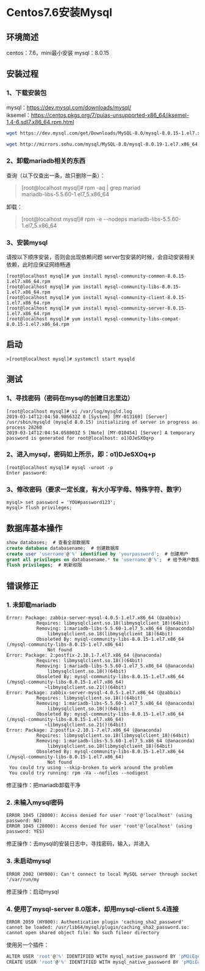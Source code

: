 # Centos7.6安装Mysql

## 环境简述

centos：7.6，mini最小安装
mysql：8.0.15

## 安装过程

### 1、下载安装包

mysql：<https://dev.mysql.com/downloads/mysql/>  
iksemel：<https://centos.pkgs.org/7/puias-unsupported-x86_64/iksemel-1.4-6.sdl7.x86_64.rpm.html>

``` bash
wget https://dev.mysql.com/get/Downloads/MySQL-8.0/mysql-8.0.15-1.el7.x86_64.rpm-bundle.tar

wget http://mirrors.sohu.com/mysql/MySQL-8.0/mysql-8.0.19-1.el7.x86_64.rpm-bundle.tar  # 国内的下载连接
```

### 2、卸载mariadb相关的东西

查询（以下仅查出一条，故只删除一条）：
>[root@localhost mysql]# rpm -aq | grep mariad  
>mariadb-libs-5.5.60-1.el7_5.x86_64

卸载：
>[root@localhost mysql]# rpm -e --nodeps mariadb-libs-5.5.60-1.el7_5.x86_64  

### 3、安装mysql

请按以下顺序安装，否则会出现依赖问题
server包安装的时候，会自动安装相关依赖，此时应保证网络畅通

``` shell
[root@localhost mysql]# yum install mysql-community-common-8.0.15-1.el7.x86_64.rpm
[root@localhost mysql]# yum install mysql-community-libs-8.0.15-1.el7.x86_64.rpm
[root@localhost mysql]# yum install mysql-community-client-8.0.15-1.el7.x86_64.rpm
[root@localhost mysql]# yum install mysql-community-server-8.0.15-1.el7.x86_64.rpm
[root@localhost mysql]# yum install mysql-community-libs-compat-8.0.15-1.el7.x86_64.rpm
```

## 启动

``` shell
>[root@localhost mysql]# systemctl start mysqld
```

## 测试

### 1、寻找密码（密码在mysql的创建日志里边）

``` shell
[root@localhost mysql]# vi /var/log/mysqld.log  
2019-03-14T12:04:50.986632Z 0 [System] [MY-013169] [Server] /usr/sbin/mysqld (mysqld 8.0.15) initializing of server in progress as process 28260  
2019-03-14T12:04:54.058003Z 5 [Note] [MY-010454] [Server] A temporary password is generated for root@localhost: o1)DJeSXOq+p
```

### 2、进入mysql，密码如上所示，即：o1)DJeSXOq+p

``` shell
[root@localhost mysql]# mysql -uroot -p  
Enter password:
```

### 3、修改密码（要求一定长度，有大小写字母、特殊字符、数字）

``` shell
mysql> set password = 'YOU#password123';
mysql> flush privileges;
```

## 数据库基本操作

``` sql
show databases;  # 查看全部数据库
create database databasename;  # 创建数据库
create user 'username'@'%' identified by 'yourpassword';  # 创建用户
grant all privileges on databasename.* to 'username'@'%';  # 给予用户数据库的全部权限。完成后，记得刷新
flush privileges;  # 刷新权限
```

## 错误修正

### 1. 未卸载mariadb

```shell
Error: Package: zabbix-server-mysql-4.0.5-1.el7.x86_64 (@zabbix)  
           Requires: libmysqlclient.so.18(libmysqlclient_18)(64bit)  
           Removing: 1:mariadb-libs-5.5.60-1.el7_5.x86_64 (@anaconda)  
               libmysqlclient.so.18(libmysqlclient_18)(64bit)  
           Obsoleted By: mysql-community-libs-8.0.15-1.el7.x86_64 (/mysql-community-libs-8.0.15-1.el7.x86_64)  
               Not found  
Error: Package: 2:postfix-2.10.1-7.el7.x86_64 (@anaconda)  
           Requires: libmysqlclient.so.18()(64bit)  
           Removing: 1:mariadb-libs-5.5.60-1.el7_5.x86_64 (@anaconda)  
               libmysqlclient.so.18()(64bit)  
           Obsoleted By: mysql-community-libs-8.0.15-1.el7.x86_64 (/mysql-community-libs-8.0.15-1.el7.x86_64)  
              ~libmysqlclient.so.21()(64bit)  
Error: Package: zabbix-server-mysql-4.0.5-1.el7.x86_64 (@zabbix)  
           Requires: libmysqlclient.so.18()(64bit)  
           Removing: 1:mariadb-libs-5.5.60-1.el7_5.x86_64 (@anaconda)  
               libmysqlclient.so.18()(64bit)  
           Obsoleted By: mysql-community-libs-8.0.15-1.el7.x86_64 (/mysql-community-libs-8.0.15-1.el7.x86_64)  
              ~libmysqlclient.so.21()(64bit)  
Error: Package: 2:postfix-2.10.1-7.el7.x86_64 (@anaconda)  
           Requires: libmysqlclient.so.18(libmysqlclient_18)(64bit)  
           Removing: 1:mariadb-libs-5.5.60-1.el7_5.x86_64 (@anaconda)  
               libmysqlclient.so.18(libmysqlclient_18)(64bit)  
           Obsoleted By: mysql-community-libs-8.0.15-1.el7.x86_64 (/mysql-community-libs-8.0.15-1.el7.x86_64)  
               Not found  
 You could try using --skip-broken to work around the problem  
 You could try running: rpm -Va --nofiles --nodigest  
```

 修正操作：把mariadb卸载干净

### 2. 未输入mysql密码

```shell
ERROR 1045 (28000): Access denied for user 'root'@'localhost' (using password: NO)  
ERROR 1045 (28000): Access denied for user 'root'@'localhost' (using password: YES)  
```

修正操作：去mysql的安装日志中，寻找密码，输入，并进入

### 3. 未启动mysql

```shell
ERROR 2002 (HY000): Can't connect to local MySQL server through socket '/var/run/my
```

修正操作：启动mysql

### 4. 使用了mysql-server 8.0版本，却用mysql-client 5.4连接

```shell
ERROR 2059 (HY000): Authentication plugin 'caching_sha2_password' cannot be loaded: /usr/lib64/mysql/plugin/caching_sha2_password.so: cannot open shared object file: No such fileor directory
```

使用另一个插件：  

```bash
ALTER USER 'root'@'%' IDENTIFIED WITH mysql_native_password BY 'pMQiEge1ikst7S_6tlXzBOmt_4b';  # 更改加密方式
CREATE USER 'root'@'%' IDENTIFIED WITH mysql_native_password BY 'pMQiEge1ikst7S_6tlXzBOmt_4b';  # 或直接新建新用户
```

